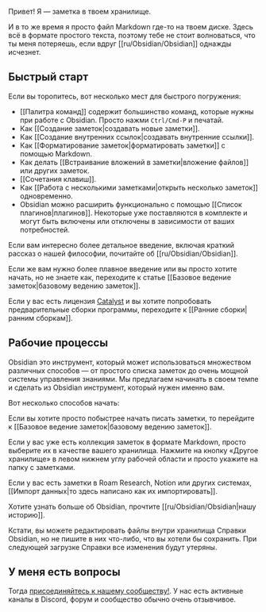 Привет! Я — заметка в твоем хранилище.

И в то же время я просто файл Markdown где-то на твоем диске. Здесь всё в формате простого текста, поэтому тебе не стоит волноваться, что ты меня потеряешь, если вдруг [[ru/Obsidian/Obsidian]] однажды исчезнет.

## Быстрый старт

Если вы торопитесь, вот несколько мест для быстрого погружения:

- [[Палитра команд]] содержит большинство команд, которые нужны при работе с Obsidian. Просто нажми `Ctrl/Cmd-P` и печатай.
- Как [[Создание заметок|создавать новые заметки]].
- Как [[Создание внутренних ссылок|создавать внутренние ссылки]].
- Как [[Форматирование заметок|форматировать заметки]] с помощью Markdown.
- Как делать [[Встраивание вложений в заметки|вложение файлов]] или других заметок.
- [[Сочетания клавиш]].
- Как [[Работа с несколькими заметками|открыть несколько заметок]] одновременно.
- Obsidian можно расширить функционально с помощью [[Список плагинов|плагинов]]. Некоторые уже поставляются в комплекте и могут быть включены или отключены в зависимости от ваших потребностей.

Если вам интересно более детальное введение, включая краткий рассказ о нашей философии, почитайте об [[ru/Obsidian/Obsidian]].

Если же вам нужно более плавное введение или вы просто хотите начать, но не знаете как, переходите к статье [[Базовое ведение заметок|базовому ведению заметок]].

Если у вас есть лицензия [Catalyst](https://obsidian.md/pricing) и вы хотите попробовать предварительные сборки программы, переходите к [[Ранние сборки|ранним сборкам]].

## Рабочие процессы

Obsidian это инструмент, который может использоваться множеством различных способов — от простого списка заметок до очень мощной системы управления знаниями. Мы предлагаем начинать в своем темпе и сделать из Obsidian инструмент, который нужен именно вам. 

Вот несколько способов начать:

Если вы хотите просто побыстрее начать писать заметки, то перейдите к [[Базовое ведение заметок|базовому ведению заметок]].

Если у вас уже есть коллекция заметок в формате Markdown, просто выберите их в качестве вашего хранилища. Нажмите на кнопку «Другое хранилище» в левом нижнем углу рабочей области и просто укажите на папку с заметками.

Если у вас есть заметки в Roam Research, Notion или других системах, [[Импорт данных|то здесь написано как их импортировать]].

Хотите узнать больше об Obsidian, прочтите [[ru/Obsidian/Obsidian|нашу историю]].

Кстати, вы можете редактировать файлы внутри хранилища Справки Obsidian, но не пишите в них что-либо, что вы хотели бы сохранить. При следующей загрузке Справки все изменения будут утеряны.

## У меня есть вопросы

Тогда [присоединяйтесь к нашему сообществу!](https://obsidian.md/community). У нас есть активные каналы в Discord, форум и сообщество обычно очень отзывчивое.